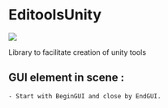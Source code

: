 # EditoolsUnity

![](https://github.com/olivierargentieri/editoolsunity/workflows/.NET%20Core/badge.svg)

Library to facilitate creation of unity tools


## GUI element in scene :
    - Start with BeginGUI and close by EndGUI.
